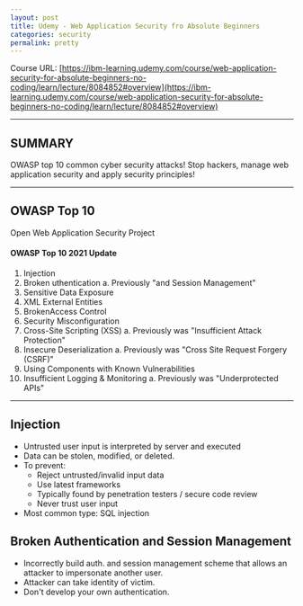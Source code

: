 ```yaml
---
layout: post
title: Udemy - Web Application Security fro Absolute Beginners
categories: security
permalink: pretty
---
```


Course URL: [https://ibm-learning.udemy.com/course/web-application-security-for-absolute-beginners-no-coding/learn/lecture/8084852#overview](https://ibm-learning.udemy.com/course/web-application-security-for-absolute-beginners-no-coding/learn/lecture/8084852#overview)

---

## SUMMARY

OWASP top 10 common cyber security attacks! Stop hackers, manage web application security and apply security principles!

---

## OWASP Top 10

Open Web Application Security Project

#### OWASP Top 10 2021 Update

1. Injection
2. Broken uthentication
   a. Previously "and Session Management"
3. Sensitive Data Exposure
4. XML External Entities
5. BrokenAccess Control
6. Security Misconfiguration
7. Cross-Site Scripting (XSS)
   a. Previously was "Insufficient Attack Protection"
8. Insecure Deserialization
   a. Previously was "Cross Site Request Forgery (CSRF)"
9. Using Components with Known Vulnerabilities
10. Insufficient Logging & Monitoring
    a. Previously was "Underprotected APIs"

---

## Injection

- Untrusted user input is interpreted by server and executed
- Data can be stolen, modified, or deleted.
- To prevent:
  - Reject untrusted/invalid input data
  - Use latest frameworks
  - Typically found by penetration testers / secure code review
  - Never trust user input
- Most common type: SQL injection

## Broken Authentication and Session Management

- Incorrectly build auth. and session management scheme that allows an attacker to impersonate another user.
- Attacker can take identity of victim.
- Don't develop your own authentication.
